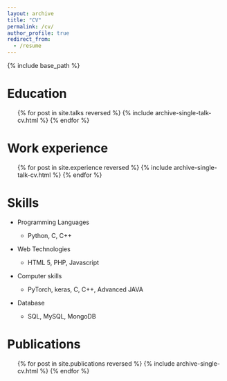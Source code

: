 ```yaml
---
layout: archive
title: "CV"
permalink: /cv/
author_profile: true
redirect_from:
  - /resume
---
```


{% include base_path %}

Education
======
  <ul>{% for post in site.talks reversed %}
    {% include archive-single-talk-cv.html  %}
  {% endfor %}</ul>

Work experience
======
  <ul>{% for post in site.experience reversed %}
    {% include archive-single-talk-cv.html  %}
  {% endfor %}</ul>
  
Skills
======
* Programming Languages
    * Python, C, C++
* Web Technologies
    * HTML 5, PHP, Javascript
 * Computer skills
    * PyTorch, keras, C, C++, Advanced JAVA
  
 * Database
     * SQL, MySQL, MongoDB

Publications
======
  <ul>{% for post in site.publications reversed %}
    {% include archive-single-cv.html %}
  {% endfor %}</ul>
  
